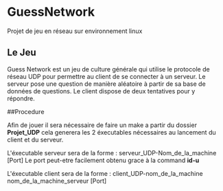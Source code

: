 # GuessNetwork
Projet de jeu en réseau sur environnement linux

## Le Jeu
Guess Network est un jeu de culture générale qui utilise le protocole de réseau UDP pour permettre au client de se connecter à un serveur. Le serveur pose une question de manière aléatoire à partir de sa base de données de questions. Le client dispose de deux tentatives pour y répondre.

##Procedure

Afin de jouer il sera nécessaire de faire un make a partir du dossier **Projet_UDP** cela generera les 2 éxecutables nécessaires au lancement du client et du serveur.

L'éxecutable serveur sera de la forme : serveur_UDP-Nom_de_la_machine [Port] 
Le port peut-etre facilement obtenu grace à la command **id-u**

L'éxecutable client sera de la forme : client_UDP-nom_de_la_machine nom_de_la_machine_serveur [Port] 


